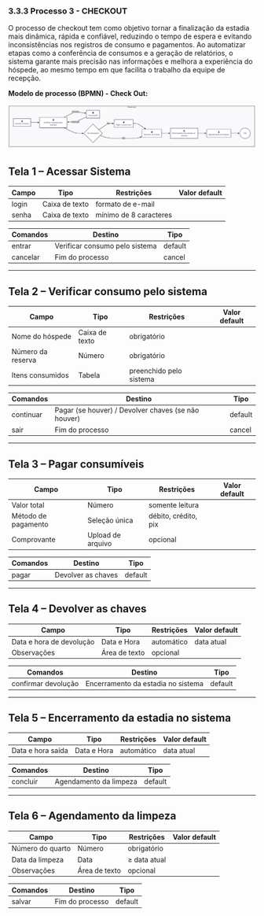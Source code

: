 ### 3.3.3 Processo 3 - CHECKOUT

O processo de checkout tem como objetivo tornar a finalização da estadia mais dinâmica, rápida e confiável, reduzindo o tempo de espera e evitando inconsistências nos registros de consumo e pagamentos. Ao automatizar etapas como a conferência de consumos e a geração de relatórios, o sistema garante mais precisão nas informações e melhora a experiência do hóspede, ao mesmo tempo em que facilita o trabalho da equipe de recepção.

**Modelo de processo (BPMN) - Check Out:**

![Diagrama - Ckeck Out](<../images/Diagrama processo 3 - Check out.png>)

## Tela 1 – Acessar Sistema

| Campo | Tipo           | Restrições             | Valor default |
|-------|----------------|------------------------|---------------|
| login | Caixa de texto | formato de e-mail      |               |
| senha | Caixa de texto | mínimo de 8 caracteres |               |

| **Comandos** | **Destino**                       | **Tipo** |
|--------------|------------------------------------|----------|
| entrar       | Verificar consumo pelo sistema     | default  |
| cancelar     | Fim do processo                    | cancel   |

---

## Tela 2 – Verificar consumo pelo sistema

| Campo             | Tipo           | Restrições              | Valor default                |
|-------------------|----------------|-------------------------|------------------------------|
| Nome do hóspede   | Caixa de texto | obrigatório             |                              |
| Número da reserva | Número         | obrigatório             |                              |
| Itens consumidos  | Tabela         | preenchido pelo sistema |                              |

| **Comandos** | **Destino**                                          | **Tipo** |
|--------------|------------------------------------------------------|----------|
| continuar    | Pagar (se houver) / Devolver chaves (se não houver)  | default  |
| sair         | Fim do processo                                      | cancel   |

---

## Tela 3 – Pagar consumíveis

| Campo               | Tipo             | Restrições      | Valor default |
|---------------------|------------------|-----------------|---------------|
| Valor total         | Número           | somente leitura |               |
| Método de pagamento | Seleção única    | débito, crédito, pix |         |
| Comprovante         | Upload de arquivo | opcional      |               |

| **Comandos** | **Destino**         | **Tipo** |
|--------------|---------------------|----------|
| pagar        | Devolver as chaves  | default  |

---

## Tela 4 – Devolver as chaves

| Campo                    | Tipo          | Restrições       | Valor default |
|--------------------------|---------------|------------------|---------------|
| Data e hora de devolução | Data e Hora   | automático       | data atual    |
| Observações              | Área de texto | opcional         |               |

| **Comandos**        | **Destino**                           | **Tipo** |
|---------------------|----------------------------------------|----------|
| confirmar devolução | Encerramento da estadia no sistema     | default  |

---

## Tela 5 – Encerramento da estadia no sistema

| Campo             | Tipo        | Restrições    | Valor default |
|-------------------|-------------|---------------|---------------|
| Data e hora saída | Data e Hora | automático    | data atual    |

| **Comandos** | **Destino**            | **Tipo** |
|--------------|------------------------|----------|
| concluir     | Agendamento da limpeza | default  |

---

## Tela 6 – Agendamento da limpeza

| Campo            | Tipo           | Restrições    | Valor default |
|------------------|----------------|---------------|---------------|
| Número do quarto | Número         | obrigatório   |               |
| Data da limpeza  | Data           | ≥ data atual  |               |
| Observações      | Área de texto  | opcional      |               |

| **Comandos** | **Destino**      | **Tipo** |
|--------------|------------------|----------|
| salvar       | Fim do processo  | default  |
